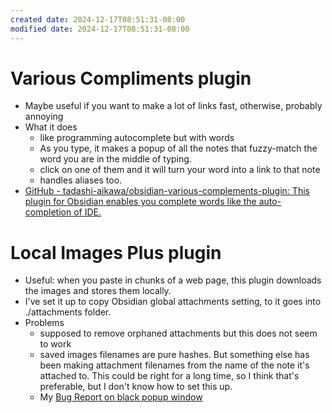 ```yaml
---
created date: 2024-12-17T08:51:31-08:00
modified date: 2024-12-17T08:51:31-08:00
---
```

# Various Compliments plugin
- Maybe useful if you want to make a lot of links fast, otherwise, probably annoying
- What it does
	- like programming autocomplete but with words
	- As you type, it makes a popup of all the notes that fuzzy-match the word you are in the middle of typing.
	- click on one of them and it will turn your word into a link to that note
	- handles aliases too.
- [GitHub - tadashi-aikawa/obsidian-various-complements-plugin: This plugin for Obsidian enables you complete words like the auto-completion of IDE.](https://github.com/tadashi-aikawa/obsidian-various-complements-plugin)

# Local Images Plus plugin
- Useful: when you paste in chunks of a web page, this plugin downloads the images and stores them locally.
- I've set it up to copy Obsidian global attachments setting, to it goes into ./attachments folder.
- Problems
	- supposed to remove orphaned attachments but this does not seem to work
	- saved images filenames are pure hashes.  But something else has been making attachment filenames from the name of the note it's attached to.  This could be right for a long time, so I think that's preferable, but I don't know how to set this up.
	- My [Bug Report on black popup window](https://github.com/Sergei-Korneev/obsidian-local-images-plus/issues/72)
